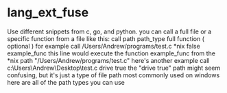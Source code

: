 # lang_ext_fuse
Use different snippets from c, go, and python.
you can call a full file or a specific function from a file like this:
call path path_type full function ( optional ) for example
call /Users/Andrew/programs/test.c *nix false example_func
this line would execute the function example_func from the *nix path "/Users/Andrew/programs/test.c"
here's another example
call c:\Users\Andrew\Desktop\test.c drive true
the "drive true" path might seem confusing, but it's just a type of file path most commonly used on windows
here are all of the	path types you can use


